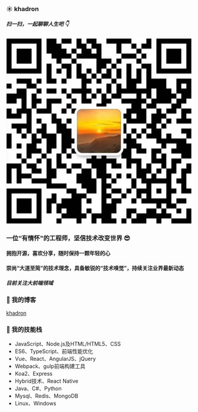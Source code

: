 ###  :sunny: khadron

##### 扫一扫，一起聊聊人生吧 :point_down:
![wechat](./image/Wechat二维码.jpeg)

### 一位“有情怀"的工程师，坚信技术改变世界 :sunglasses:
#### 拥抱开源，喜欢分享，随时保持一颗年轻的心
#### 崇尚“大道至简”的技术理念，具备敏锐的“技术嗅觉”，持续关注业界最新动态
##### 目前关注大前端领域
### :star2: 我的博客
[khadron](https://khadron.github.io/)
### :star2: 我的技能栈
* JavaScript、Node.js及HTML/HTML5、CSS
* ES6、TypeScript、前端性能优化
* Vue、React、AngularJS、jQuery
* Webpack、gulp前端构建工具
* Koa2、Express
* Hybrid技术、React Native
* Java、C#、Python
* Mysql、Redis、MongoDB
* Linux、Windows

